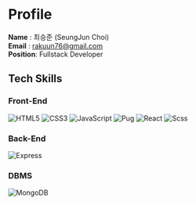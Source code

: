 # Profile

**Name** : 최승준 (SeungJun Choi) <br/>
**Email** : rakuun76@gmail.com <br/>
**Position**: Fullstack Developer

## Tech Skills

### Front-End

![HTML5](https://img.shields.io/badge/-HTML5-E34F26?style=flat-square&logo=HTML5&logoColor=white)
![CSS3](https://img.shields.io/badge/-CSS3-1572B6?style=flat-square&logo=CSS3&logoColor=white)
![JavaScript](https://img.shields.io/badge/-JavaScript-F7DF1E?style=flat-square&logo=JavaScript&logoColor=black)
![Pug](https://img.shields.io/badge/-Pug-A86454?style=flat-square&logo=Pug&logoColor=white)
![React](https://img.shields.io/badge/-React-222222?style=flat-square&logo=React)
![Scss](https://img.shields.io/badge/-Scss-CC6699?style=flat-square&logo=Sass&logoColor=white)

### Back-End

![Express](https://img.shields.io/badge/-Express-000000?style=flat-square&logo=Express&logoColor=white)

### DBMS

![MongoDB](https://img.shields.io/badge/-MongoDB-47A248?style=flat-square&logo=MongoDB&logoColor=white)
